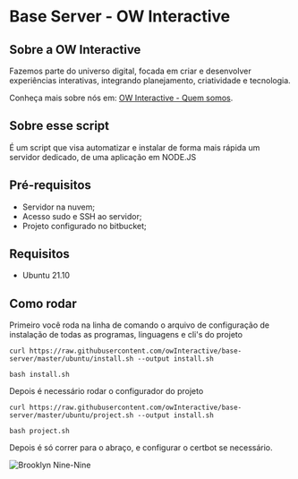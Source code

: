 # Base Server - OW Interactive

## Sobre a OW Interactive

Fazemos parte do universo digital, focada em criar e desenvolver experiências interativas, integrando planejamento, criatividade e tecnologia.

Conheça mais sobre nós em: [OW Interactive - Quem somos](http://www.owinteractive.com/quem-somos/).

## Sobre esse script

É um script que visa automatizar e instalar de forma mais rápida um servidor dedicado, de uma aplicação em NODE.JS

## Pré-requisitos

- Servidor na nuvem;
- Acesso sudo e SSH ao servidor;
- Projeto configurado no bitbucket;

## Requisitos

- Ubuntu 21.10

## Como rodar

Primeiro você roda na linha de comando o arquivo de configuração de instalação de todas as programas, linguagens e cli's do projeto

`curl https://raw.githubusercontent.com/owInteractive/base-server/master/ubuntu/install.sh --output install.sh`

`bash install.sh`

Depois é necessário rodar o configurador do projeto

`curl https://raw.githubusercontent.com/owInteractive/base-server/master/ubuntu/project.sh --output install.sh`

`bash project.sh`

Depois é só correr para o abraço, e configurar o certbot se necessário.

![Brooklyn Nine-Nine](https://media.giphy.com/media/l4JySAWfMaY7w88sU/giphy.gif "Brooklyn Nine-Nine")
